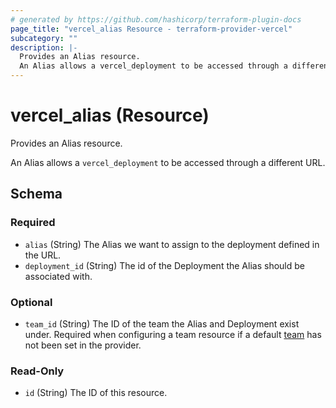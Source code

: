 ```yaml
---
# generated by https://github.com/hashicorp/terraform-plugin-docs
page_title: "vercel_alias Resource - terraform-provider-vercel"
subcategory: ""
description: |-
  Provides an Alias resource.
  An Alias allows a vercel_deployment to be accessed through a different URL.
---
```


# vercel_alias (Resource)

Provides an Alias resource.

An Alias allows a `vercel_deployment` to be accessed through a different URL.



<!-- schema generated by tfplugindocs -->
## Schema

### Required

- `alias` (String) The Alias we want to assign to the deployment defined in the URL.
- `deployment_id` (String) The id of the Deployment the Alias should be associated with.

### Optional

- `team_id` (String) The ID of the team the Alias and Deployment exist under. Required when configuring a team resource if a default [team](/providers/vercel/vercel/latest/docs#team) has not been set in the provider.

### Read-Only

- `id` (String) The ID of this resource.


